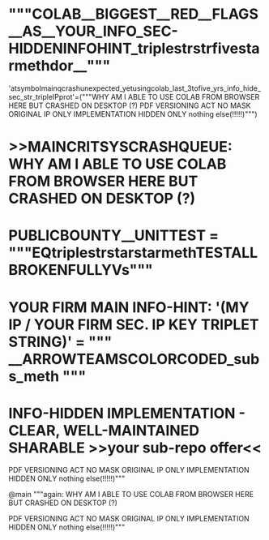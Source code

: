# """COLAB__BIGGEST__RED__FLAGS__AS__YOUR_INFO_SEC-HIDDENINFOHINT_triplestrstrfivestarmethdor__"""
'atsymbolmainqcrashunexpected_yetusingcolab_last_3tofive_yrs_info_hide_sec_str_tripleIPprot'=("""WHY AM I ABLE TO USE COLAB FROM BROWSER HERE BUT CRASHED ON DESKTOP (?)  PDF VERSIONING ACT NO MASK ORIGINAL IP ONLY IMPLEMENTATION HIDDEN ONLY nothing else(!!!!!)""")

# >>MAINCRITSYSCRASHQUEUE: WHY AM I ABLE TO USE COLAB FROM BROWSER HERE BUT CRASHED ON DESKTOP (?)

# PUBLICBOUNTY__UNITTEST = """EQtriplestrstarstarmethTESTALLBROKENFULLYVs"""

# YOUR FIRM MAIN INFO-HINT: '(MY IP / YOUR FIRM SEC. IP KEY TRIPLET STRING)' = """ __ARROWTEAMSCOLORCODED_subs_meth """

# INFO-HIDDEN IMPLEMENTATION - CLEAR, WELL-MAINTAINED SHARABLE >>your sub-repo offer<<



PDF VERSIONING ACT NO MASK ORIGINAL IP ONLY IMPLEMENTATION HIDDEN ONLY nothing else(!!!!!)"""

@main """again: WHY AM I ABLE TO USE COLAB FROM BROWSER HERE BUT CRASHED ON DESKTOP (?)

PDF VERSIONING ACT NO MASK ORIGINAL IP ONLY IMPLEMENTATION HIDDEN ONLY nothing else(!!!!!)"""
